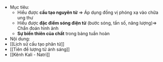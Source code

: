 - Mục tiêu:
	- Hiểu được **cấu tạo nguyên tử** => Áp dụng đồng vị phóng xạ vào chữa ung thư
	- Hiểu được **đặc điểm sóng điện từ** (bước sóng, tần số,  năng lượng)=> Chẩn đoán hình ảnh
	- **Sự biến thiên của chất** trong bảng tuần hoàn
- Nội dung:
- [[Lịch sử cấu tạo phân tử]]
- [[Tiên đề lượng tử ánh sáng]]
- [[Kênh Kali - Natri]]